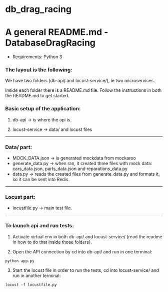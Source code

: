 # db_drag_racing

# A general README.md - DatabaseDragRacing

- Requirements: Python 3

### The layout is the following:

We have two folders (db-api/ and locust-service/), ie two microservices.

Inside each folder there is a README.md file.
Follow the instructions in both the README.md to get started.

### Basic setup of the application:

1. db-api -> is where the api is.

2. locust-service -> data/ and locust files

---

### Data/ part:

- MOCK_DATA.json -> is generated mockdata from mockaroo
- generate_data.py -> when ran, it created three files with mock data: cars_data.json, parts_data.json and reparations_data.py
- data.py -> reads the created files from generate_data.py and formats it, so it can be sent into Redis.

---

### Locust part:

- locustfile.py -> main test file.

---

### To launch api and run tests:

1. Activate virtual env in both db-api/ and locust-service/ (read the readme in how to do that inside those folders).

2. Open the API connection by cd into db-api/ and run in one terminal:

```
python app.py
```

3. Start the locust file in order to run the tests, cd into locust-service/ and run in another terminal:

```
locust -f locustfile.py
```
